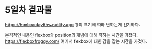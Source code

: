 # 5일차 결과물

https://htmlcssday5hw.netlify.app
창의 크기에 따라 변하는게 신기하다.


본격적인 내용인 flexbox와 position의 개념에 대해 익히는 시간을 가졌다.  
https://flexboxfroggy.com/ 여기서 flexbox에 대한 감을 잡는 시간을 가졌다.

